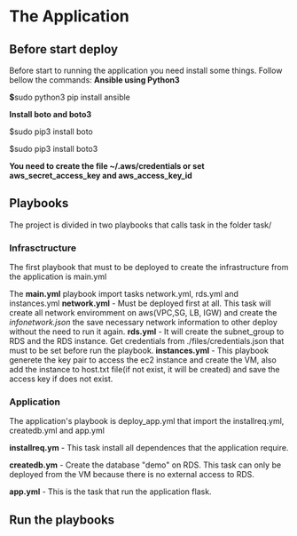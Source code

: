# The Application 

<h2>Before start deploy</h2>
Before start to running the application you need install some things. Follow bellow the commands:
<b>Ansible using Python3</b>
<p><b>$</b>sudo python3 pip install ansible</p>
<p><b>Install boto and boto3</b></p>
<p>$sudo pip3 install boto</p>
<p>$sudo pip3 install boto3</p>
<p><b>You need to create the file ~/.aws/credentials or set aws_secret_access_key and aws_access_key_id</b></p>

<h2>Playbooks</h2>
<p>The project is divided in two playbooks that calls task in the folder task/</p>
<h3>Infrasctructure</h2>
<p>The first playbook that must to be deployed to create the infrastructure from the application is main.yml</p>
The <b>main.yml</b> playbook import tasks network.yml, rds.yml and instances.yml
<b>network.yml</b> - Must be deployed first at all. This task will create all network enviromment on aws(VPC,SG, LB, IGW) and create the <i>infonetwork.json</i> the save necessary network information to other deploy without the need to run it again. 
<b>rds.yml</b> - It will create the subnet_group to RDS and the RDS instance. Get credentials from ./files/credentials.json that must to be set before run the playbook.
<b>instances.yml</b> - This playbook generete the key pair to access the ec2 instance and create the VM, also add the instance to host.txt file(if not exist, it will be created) and save the access key if does not exist. 

<h3>Application</h3>
The application's playbook is deploy_app.yml that import the installreq.yml, createdb.yml and app.yml
<p><b>installreq.ym</b> - This task install all dependences that the application require.</p>
<p><b>createdb.ym</b> -  Create the database "demo" on RDS. This task can only be deployed from the VM because there is no external access to RDS.
<p><b>app.yml</b> - This is the task that run the application flask. </p>

<h2>Run the playbooks</h2>


